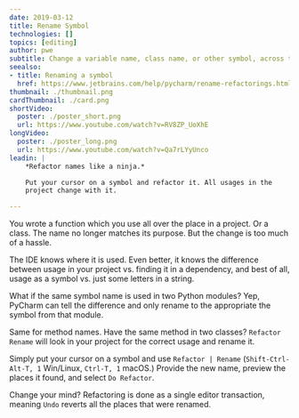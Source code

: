 ```yaml
---
date: 2019-03-12
title: Rename Symbol
technologies: []
topics: [editing]
author: pwe
subtitle: Change a variable name, class name, or other symbol, across the project.
seealso:
- title: Renaming a symbol
  href: https://www.jetbrains.com/help/pycharm/rename-refactorings.html
thumbnail: ./thumbnail.png
cardThumbnail: ./card.png
shortVideo:
  poster: ./poster_short.png
  url: https://www.youtube.com/watch?v=RV8ZP_UoXhE
longVideo:
  poster: ./poster_long.png
  url: https://www.youtube.com/watch?v=Qa7rLYyUnco
leadin: |
    *Refactor names like a ninja.*    

    Put your cursor on a symbol and refactor it. All usages in the 
    project change with it.

---
```


You wrote a function which you use all over the place in a project. Or a 
class. The name no longer matches its purpose. But the change is too much 
of a hassle.

The IDE knows where it is used. Even better, it knows the difference between 
usage in your project vs. finding it in a dependency, and best of all, usage 
as a symbol vs. just some letters in a string.

What if the same symbol name is used in two Python modules? Yep, PyCharm 
can tell the difference and only rename to the appropriate the symbol from 
that module.

Same for method names. Have the same method in two classes? `Refactor Rename` 
will look in your project for the correct usage and rename it.

Simply put your cursor on a symbol and use 
`Refactor | Rename` (`Shift-Ctrl-Alt-T, 1` Win/Linux, `Ctrl-T, 1` macOS.) 
Provide the new name, preview the places it found, and select `Do Refactor`.

Change your mind? Refactoring is done as a single editor transaction, 
meaning `Undo` reverts all the places that were renamed.

